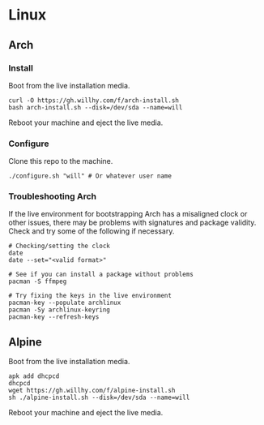 # Linux

## Arch

### Install

Boot from the live installation media.

```
curl -O https://gh.willhy.com/f/arch-install.sh
bash arch-install.sh --disk=/dev/sda --name=will
```

Reboot your machine and eject the live media.

### Configure

Clone this repo to the machine.

```
./configure.sh "will" # Or whatever user name
```

### Troubleshooting Arch

If the live environment for bootstrapping Arch has a misaligned clock or other issues, there may be problems with signatures and package validity. Check and try some of the following if necessary.

```
# Checking/setting the clock
date
date --set="<valid format>"

# See if you can install a package without problems
pacman -S ffmpeg

# Try fixing the keys in the live environment
pacman-key --populate archlinux
pacman -Sy archlinux-keyring
pacman-key --refresh-keys
```

## Alpine

Boot from the live installation media.

```
apk add dhcpcd
dhcpcd
wget https://gh.willhy.com/f/alpine-install.sh
sh ./alpine-install.sh --disk=/dev/sda --name=will
```

Reboot your machine and eject the live media.
